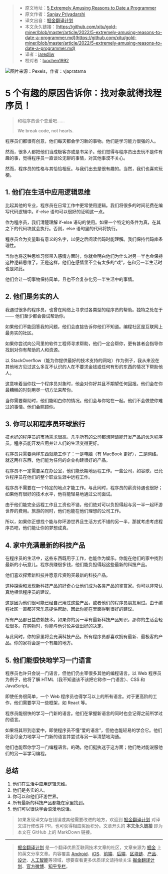 > * 原文地址：[5 Extremely Amusing Reasons to Date a Programmer](https://javascript.plainenglish.io/5-extremely-amusing-reasons-to-date-a-programmer-7061ce80798a)
> * 原文作者：[Sanjay Priyadarshi](https://medium.com/@sanjay-priyadarshi)
> * 译文出自：[掘金翻译计划](https://github.com/xitu/gold-miner)
> * 本文永久链接：[https://github.com/xitu/gold-miner/blob/master/article/2022/5-extremely-amusing-reasons-to-date-a-programmer.md](https://github.com/xitu/gold-miner/blob/master/article/2022/5-extremely-amusing-reasons-to-date-a-programmer.md)
> * 译者：[jaredliw](https://github.com/jaredliw)
> * 校对者：[luochen1992](https://github.com/luochen1992)

![图片来源：[Pexels](https://www.pexels.com/photo/photo-of-man-giving-flowers-to-woman-935824/?utm_content=attributionCopyText&utm_medium=referral&utm_source=pexels)，作者：[vjapratama](https://www.pexels.com/@vijarindo?utm_content=attributionCopyText&utm_medium=referral&utm_source=pexels)](https://cdn-images-1.medium.com/max/9964/1*6M3SAnkXfskmXh-XR-Htdw.jpeg)

# 5 个有趣的原因告诉你：找对象就得找程序员！

> 和程序员谈个恋爱吧……
>
> We break code, not hearts.

程序员们都很有创意，他们每天都会学习新的事物。他们是学习能力很强的人。

然而，很多人都把他们当成极客亦或是书呆子。他们觉得与程序员出去玩不是件有趣的事，觉得程序员一直谈论无聊的事情，对其他事漠不关心。

然而，程序员的性格与其恰恰相反。与我们出去是很有趣的。当然，我们也喜欢玩梗。

## 1. 他们在生活中应用逻辑思维

比起其他的专业，程序员在日常工作中更常使用逻辑。我们将很多的时间花费在编写代码逻辑中。if-else 语句可以很好的证明这一点。

作为程序员，我们清楚理解 if-else 语句的使用。如果一个特定的条件为真，在其之下的代码块就会执行。否则，else 语句里的代码将执行。

程序员会为变量取有意义的名字，以便之后阅读代码时能理解。我们保持代码库条理性。

当你也将这种思维习惯带入感情方面时，你就会明白他们为什么对另一半也会保持这种逻辑思维了。正是这样，他们在感情里不会有太多的“戏”，在和另一半生活时也是如此。

他们会让一切事物保持简单，且也不会复杂化另一半生活中的事情。

## 2. 他们是务实的人

我遇过很多的程序员，也曾在网络上寻求过各类型的程序员的帮助。独特之处在于 —— 他们至少都会尝试帮助你。

如果他们不能回答我的问题，他们会直接告诉你他们不知道。编程社区是互联网上最务实的社区。

如果你尝试向公司里的软件工程师寻求帮助，他们一定会帮你，更有甚者会指导你找到对你有帮助的人和资源。

以 StackOverflow（能为你提供最好的技术支持的网站）作为例子，我从来没在其他地方见过这么多互不认识的人在不要求金钱或任何有形的东西的情况下帮助他人。

这意味着当你找一个程序员对象时，他会对你好并且不期望任何回报。他们会在你最糟糕的时刻用尽一切方法来帮你。

当你需要帮助时，他们能明白你的情况。他们会与你站在一起。他们不会做使你难过的事情。他们会照顾你。

## 3. 你可以和程序员环球旅行

技术好的程序员的市场需求很高。几乎所有的公司都想聘请能开发产品的优秀程序员。程序员能开发应用并让人们的生活变得更好。

程序员只需要两样东西就能工作了：一是电脑（有 MacBook 更好），二是网络。就这两样东西，他们能为任何的企业构建很好的产品。

程序员不一定需要呆在办公室，他们能长期地远程工作。一些公司，如谷歌，已允许程序员在他们的整个职业生涯中远程工作。

程序员不需要在一个特定的地点才能工作。与此同时，程序员的薪资待遇也很好；如果他有很好的技术水平，他将能轻易地通过公司面试。

由于他们能完全远程工作且工资也不错，他们绝对可以负担得起与另一半一起环游世界的费用。旅游的同时，他们也能在他们理想的公司工作。

所以，如果你正想找个能与你环游世界且生活方式不错的另一半，那就考虑考虑程序员吧，他们能让你的梦想成真。

## 4. 家中充满最新的科技产品

在程序员的生活中，这些东西既用于工作，也能作为娱乐。你能在他们的家中找到最新的小玩意儿。程序员赚很多钱，他们能负担得起这些最新的科技产品。

他们喜欢探索新科技并愿意斥资购买最新的科技产品。

这种探索和发现新科技产品的好奇心让他们成为各类产品的鉴赏家。你可以非常认真地相信程序员的建议。

这是因为他们很可能已经自己用过这些产品，或者他们的程序员朋友用过。由于编程社区一直都非常乐意提供帮助，因此你能在里面得到很好的建议。

所有产品都日益依赖技术。如果你的另一半有最新科技产品知识，那你的生活会轻松很多。在购物时，你能与他讨论并做出好的决定。

与此同时，你的家里将会充满科技产品。所有程序员都喜欢拥有最新、最极客的产品。你的家将会是一个有趣的地方。

## 5. 他们能很快地学习一门语言

程序员也许只会说一门语言，但他们仍主宰很多其他的编程语言。以 Web 程序员为例子，他将了解 HTML（我不知道该不该把它称作一门语言）、CSS 和 JavaScript。

即使任务很简单，一个 Web 程序员也得学习以上的所有语言。对于更高阶的工作，他们需要学习一些框架，如 React 等。

程序员能很快的学习一门新的语言。他们在掌握新语言的同时也会记得之前所学过的语言。

如果将其带到恋爱中，即使程序员不懂“爱的语言”，但他也能轻易的学会它。他们将会尽全力地学习一门新的语言并尝试与另一半清楚地沟通。

他们也能帮你学习一门编程语言。的确，他们挺执迷于这方面；他们绝对能说服他们的另一半学习编程。

## 总结

1. 他们在生活中应用逻辑思维。
2. 他们是务实的人。
3. 你可以和他们环游世界。
4. 所有最新的科技产品都能在家里找到。
5. 他们可以很快学会浪漫地说话。

> 如果发现译文存在错误或其他需要改进的地方，欢迎到 [掘金翻译计划](https://github.com/xitu/gold-miner) 对译文进行修改并 PR，也可获得相应奖励积分。文章开头的 **本文永久链接** 即为本文在 GitHub 上的 MarkDown 链接。

---

> [掘金翻译计划](https://github.com/xitu/gold-miner) 是一个翻译优质互联网技术文章的社区，文章来源为 [掘金](https://juejin.im) 上的英文分享文章。内容覆盖 [Android](https://github.com/xitu/gold-miner#android)、[iOS](https://github.com/xitu/gold-miner#ios)、[前端](https://github.com/xitu/gold-miner#前端)、[后端](https://github.com/xitu/gold-miner#后端)、[区块链](https://github.com/xitu/gold-miner#区块链)、[产品](https://github.com/xitu/gold-miner#产品)、[设计](https://github.com/xitu/gold-miner#设计)、[人工智能](https://github.com/xitu/gold-miner#人工智能)等领域，想要查看更多优质译文请持续关注 [掘金翻译计划](https://github.com/xitu/gold-miner)、[官方微博](http://weibo.com/juejinfanyi)、[知乎专栏](https://zhuanlan.zhihu.com/juejinfanyi)。
